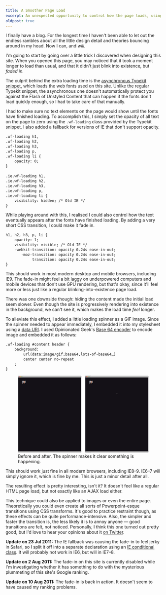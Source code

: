 ```yaml
---
title: A Smoother Page Load
excerpt: An unexpected opportunity to control how the page loads, using Typekit.
oldpost: true
---
```


I finally have a blog. For the longest time I haven't been able to let out the endless rambles about all the little design detail and theories bouncing around in my head. Now I can, and _will._

I'm going to start by going over a little trick I discovered when designing this site. When you opened this page, you may noticed that it took a moment longer to load than usual, and that it didn't just blink into existence, but _faded in._

The culprit behind the extra loading time is the [asynchronous Typekit snippet](http://blog.typekit.com/2011/05/25/loading-typekit-fonts-asynchronously/), which loads the web fonts used on this site. Unlike the regular Typekit snippet, the asynchronous one doesn't automatically protect you against the Flash of Unstyled Content that can happen if the fonts don't load quickly enough, so I had to take care of that manually.

I had to make sure no text elements on the page would show until the fonts have finished loading. To accomplish this, I simply set the opacity of all text on the page to zero using the `.wf-loading` class provided by the Typekit snippet. I also added a fallback for versions of IE that don't support opacity.

	.wf-loading h1,
	.wf-loading h2,
	.wf-loading h3,
	.wf-loading p,
	.wf-loading li {
		opacity: 0;
	}

	.ie.wf-loading h1,
	.ie.wf-loading h2,
	.ie.wf-loading h3,
	.ie.wf-loading p,
	.ie.wf-loading li {
		visibility: hidden; /* Old IE */
	}

While playing around with this, I realised I could also control how the text eventually appears after the fonts have finished loading. By adding a very short CSS transition, I could make it fade in.

	h1, h2, h3, p, li {
		opacity: 1;
		visibility: visible; /* Old IE */
		-webkit-transition: opacity 0.24s ease-in-out;
		   -moz-transition: opacity 0.24s ease-in-out;
		        transition: opacity 0.24s ease-in-out;
	}

This should work in most modern desktop and mobile browsers, including IE9. The fade-in might feel a bit laggy on underpowered computers and mobile devices that don't use GPU rendering, but that's okay, since it'll feel more or less just like a regular blinking-into-existence page load.

There was one downside though: hiding the content made the initial load seem slower. Even though the site is progressively rendering into existence in the background, we can't see it, which makes the load time _feel_ longer.

To alleviate this effect, I added a little loading spinner as a GIF image. Since the spinner needed to appear immediately, I embedded it into my stylesheet using a [data URI](http://css-tricks.com/5970-data-uris/). I used Opinionated Geek's [Base 64 encoder](http://www.opinionatedgeek.com/dotnet/tools/base64encode/) to encode image and embedded it as follows:

	.wf-loading #content header {
		background:
			url(data:image/gif;base64,lots-of-base64…)
			center center no-repeat
		;
	}

<figure>
	<img src="../images/old-posts/a-smoother-page-load.png" alt="Loading spinner vs. no loading spinner"/>
	<figcaption>Before and after. The spinner makes it clear something is happening.</figcaption>
</figure>

This should work just fine in all modern browsers, including IE8–9. IE6–7 will simply ignore it, which is fine by me. This is just a minor detail after all.

The resulting effect is pretty interesting, isn't it? It doesn't feel like a regular HTML page load, but not exactly like an AJAX load either.

This technique could also be applied to images or even the entire page. Theoretically you could even create all sorts of Powerpoint-esque transitions using CSS transforms. It's good to practice restraint though, as these effects can be quite performance-intensive. Also, the simpler and faster the transition is, the less likely it is to annoy anyone — good transitions are felt, not noticed. Personally, I think this one turned out pretty good, but I'd love to hear your opinions about it [on Twitter](http://twitter.com/jonikorpi).

**Update on 23 Jul 2011:** The IE fallback was causing the fade-in to feel jerky in Safari, so I split it off into a separate declaration using an [IE conditional class](http://paulirish.com/2008/conditional-stylesheets-vs-css-hacks-answer-neither/). It will probably not work in IE6, but will in IE7–8.

**Update on 2 Aug 2011:** The fade-in on this site is currently disabled while I'm investigating whether it has something to do with the mysterious plummeting of this site's Google ranking.

**Update on 10 Aug 2011:** The fade-in is back in action. It doesn't seem to have caused my ranking problems.
